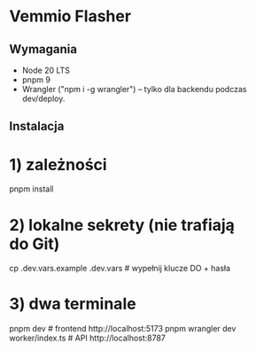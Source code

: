 # Vemmio Flasher

## Wymagania
* Node 20 LTS
* pnpm 9
* Wrangler ("npm i -g wrangler") – tylko dla backendu podczas dev/deploy.

## Instalacja

# 1) zależności
pnpm install

# 2) lokalne sekrety (nie trafiają do Git)
cp .dev.vars.example .dev.vars       # wypełnij klucze DO + hasła

# 3) dwa terminale
pnpm dev                             # frontend  http://localhost:5173
pnpm wrangler dev worker/index.ts    # API       http://localhost:8787


